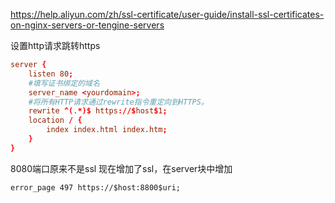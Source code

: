 https://help.aliyun.com/zh/ssl-certificate/user-guide/install-ssl-certificates-on-nginx-servers-or-tengine-servers

设置http请求跳转https

```conf
server {
    listen 80;
    #填写证书绑定的域名
    server_name <yourdomain>;
    #将所有HTTP请求通过rewrite指令重定向到HTTPS。
    rewrite ^(.*)$ https://$host$1;
    location / {
        index index.html index.htm;
    }
}
```

8080端口原来不是ssl 现在增加了ssl，在server块中增加

```
error_page 497 https://$host:8800$uri;
```

